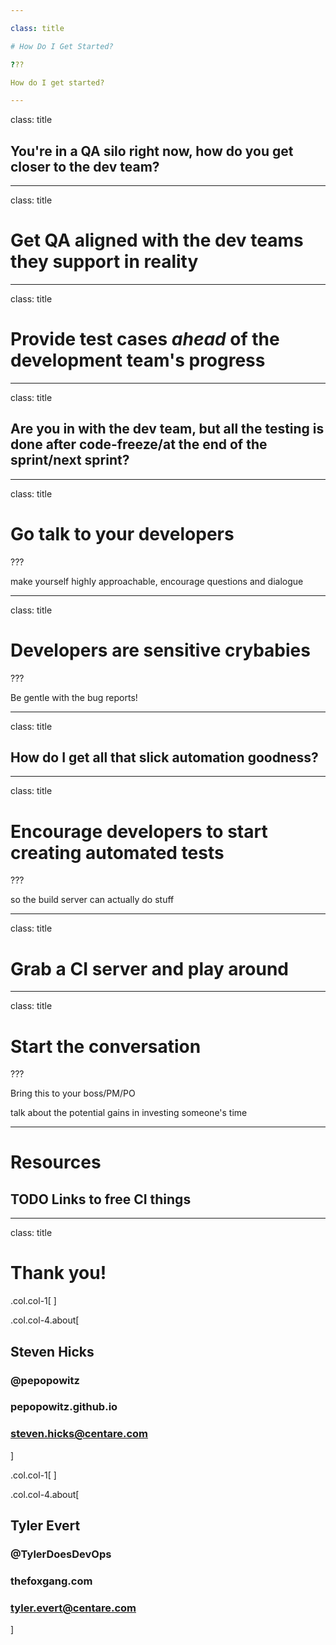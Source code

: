 ```yaml
---

class: title

# How Do I Get Started?

???

How do I get started? 

---
```

class: title

## You're in a QA silo right now, how do you get closer to the dev team?

---
class: title

# Get QA aligned with the dev teams they support in reality

---
class: title

# Provide test cases *ahead* of the development team's progress

---
class: title

## Are you in with the dev team, but all the testing is done after code-freeze/at the end of the sprint/next sprint?

---
class: title

# Go talk to your developers

???

make yourself highly approachable, encourage questions and dialogue

---
class: title

# Developers are sensitive crybabies

???

Be gentle with the bug reports!

---
class: title

## How do I get all that slick automation goodness? 

---
class: title

# Encourage developers to start creating automated tests

???

so the build server can actually do stuff

---
class: title

# Grab a CI server and play around

---
class: title

# Start the conversation

???

Bring this to your boss/PM/PO

talk about the potential gains in investing someone's time

---
# Resources

## TODO Links to free CI things

---

class: title

# Thank you!


.col.col-1[
]


.col.col-4.about[
## Steven Hicks
### <i class="el el-twitter"></i>  @pepopowitz
### <i class="el el-globe-alt"></i>  pepopowitz.github.io
### <i class="el el-envelope"></i>  steven.hicks@centare.com
]

.col.col-1[
]

.col.col-4.about[
## Tyler Evert
### <i class="el el-twitter"></i>  @TylerDoesDevOps
### <i class="el el-globe-alt"></i>  thefoxgang.com
### <i class="el el-envelope"></i>  tyler.evert@centare.com
]
